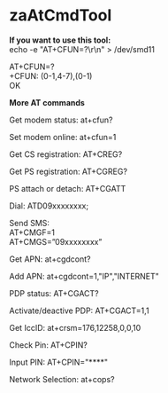 # zaAtCmdTool  

**If you want to use this tool:**  
echo -e "AT+CFUN=?\r\n" > /dev/smd11  
  
AT+CFUN=?   
+CFUN: (0-1,4-7),(0-1)   
OK  
  
  
**More AT commands**

Get modem status: at+cfun?  
  
Set modem online: at+cfun=1  
  
Get CS registration: AT+CREG?  
  
Get PS registration: AT+CGREG?  
  
PS attach or detach: AT+CGATT  

Dial: ATD09xxxxxxxx;  

Send SMS:  
AT+CMGF=1  
AT+CMGS=”09xxxxxxxx”  
  
Get APN: at+cgdcont?  
  
Add APN: at+cgdcont=1,"IP","INTERNET"  
  
PDP status: AT+CGACT?  
  
Activate/deactive PDP: AT+CGACT=1,1  
  
Get IccID: at+crsm=176,12258,0,0,10  
  
Check Pin: AT+CPIN?  
  
Input PIN: AT+CPIN="****"  
  
Network Selection: at+cops?  
